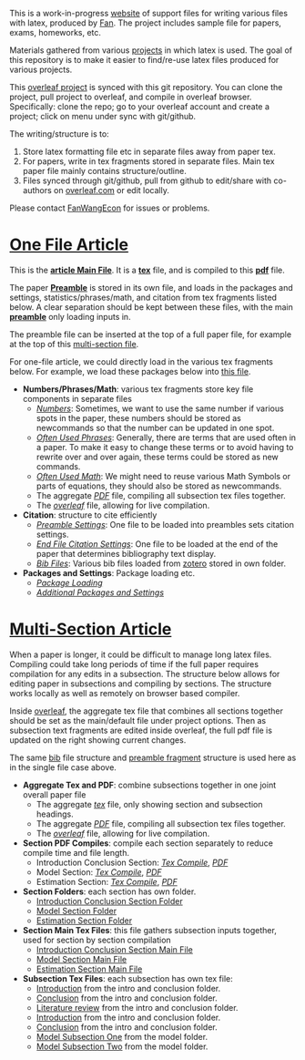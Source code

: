 This is a work-in-progress [website](https://fanwangecon.github.io/Tex4Econ/) of support files for writing various files with latex, produced by [Fan](https://fanwangecon.github.io/). The project includes sample file for papers, exams, homeworks, etc.

Materials gathered from various [projects](https://fanwangecon.github.io/research) in which latex is used. The goal of this repository is to make it easier to find/re-use latex files produced for various projects.

This [overleaf project](https://www.overleaf.com/read/xjsqdwrkfrhq) is synced with this git repository. You can clone the project, pull project to overleaf, and compile in overleaf browser. Specifically: clone the repo; go to your overleaf account and create a project; click on menu under sync with git/github.

The writing/structure is to:
1. Store latex formatting file etc in separate files away from paper tex.
2. For papers, write in tex fragments stored in separate files. Main tex paper file mainly contains structure/outline.
3. Files synced through git/github, pull from github to edit/share with co-authors on [overleaf.com](https://overleaf.com) or edit locally.

Please contact [FanWangEcon](https://fanwangecon.github.io/) for issues or problems.

# [One File Article](https://github.com/FanWangEcon/Tex4Econ/blob/master/singlefile_article/article_fan.tex)

This is the [**article Main File**](https://github.com/FanWangEcon/Tex4Econ/blob/master/singlefile_article/article_fan.tex). It is a [**tex**](https://github.com/FanWangEcon/Tex4Econ/blob/master/singlefile_article/article_fan.tex) file, and is compiled to this [**pdf**](https://github.com/FanWangEcon/Tex4Econ/blob/master/singlefile_article/article_fan.pdf) file.


The paper [**Preamble**](https://github.com/FanWangEcon/Tex4Econ/blob/master/fragments/preamble_main.tex) is stored in its own file, and loads in the packages and settings, statistics/phrases/math, and citation from tex fragments listed below. A clear separation should be kept between these files, with the main [**preamble**](https://github.com/FanWangEcon/Tex4Econ/blob/master/fragments/preamble_main.tex) only loading inputs in.

The preamble file can be inserted at the top of a full paper file, for example at the top of this [multi-section file](https://github.com/FanWangEcon/Tex4Econ/blob/master/sections_combine/draft_main.tex).

For one-file article, we could directly load in the various tex fragments below. For example, we load these packages below into [this file](https://github.com/FanWangEcon/Tex4Econ/blob/master/singlefile_article/article_fan.tex).

- **Numbers/Phrases/Math**: various tex fragments store key file components in separate files
    * [*Numbers*](https://github.com/FanWangEcon/Tex4Econ/blob/master/fragments/stats/stats_one.tex): Sometimes, we want to use the same number if various spots in the paper, these numbers should be stored as newcommands so that the number can be updated in one spot.
    * [*Often Used Phrases*](https://github.com/FanWangEcon/Tex4Econ/blob/master/fragments/shorthand/short_text.tex): Generally, there are terms that are used often in a paper. To make it easy to change these terms or to avoid having to rewrite over and over again, these terms could be stored as new commands.
    * [*Often Used Math*](https://github.com/FanWangEcon/Tex4Econ/blob/master/fragments/shorthand/short_text.tex): We might need to reuse various Math Symbols or parts of equations, they should also be stored as newcommands.
    * The aggregate [*PDF*](https://github.com/FanWangEcon/Tex4Econ/blob/master/sections_combine/draft_main.pdf) file, compiling all subsection tex files together.
    * The [*overleaf*](https://www.overleaf.com/read/xjsqdwrkfrhq) file, allowing for live compilation.
- **Citation**: structure to cite efficiently
    * [*Preamble Settings*](https://github.com/FanWangEcon/Tex4Econ/blob/master/fragments/cite/cite_preamble.tex): One file to be loaded into preambles sets citation settings.
    * [*End File Citation Settings*](https://github.com/FanWangEcon/Tex4Econ/blob/master/fragments/cite/cite_end.tex): One file to be loaded at the end of the paper that determines bibliography text display.
    * [*Bib Files*](https://github.com/FanWangEcon/Tex4Econ/tree/master/_bib): Various bib files loaded from [zotero](https://www.zotero.org/) stored in own folder.
- **Packages and Settings**: Package loading etc.
    * [*Package Loading*](https://github.com/FanWangEcon/Tex4Econ/blob/master/fragments/preamble_one.tex)
    * [*Additional Packages and Settings*](https://github.com/FanWangEcon/Tex4Econ/blob/master/fragments/preamble_two.tex)


# [Multi-Section Article](https://github.com/FanWangEcon/Tex4Econ/blob/master/sections_combine/draft_main.tex)

When a paper is longer, it could be difficult to manage long latex files. Compiling could take long periods of time if the full paper requires compilation for any edits in a subsection. The structure below allows for editing paper in subsections and compiling by sections. The structure works locally as well as remotely on browser based compiler.

Inside [overleaf](https://www.overleaf.com/read/xjsqdwrkfrhq), the aggregate tex file that combines all sections together should be set as the main/default file under project options. Then as subsection text fragments are edited inside overleaf, the full pdf file is updated on the right showing current changes.

The same [bib](https://github.com/FanWangEcon/Tex4Econ/tree/master/_bib) file structure and [preamble fragment](https://github.com/FanWangEcon/Tex4Econ/tree/master/fragments) structure is used here as in the single file case above.

- **Aggregate Tex and PDF**: combine subsections together in one joint overall paper file
    * The aggregate [*tex*](https://github.com/FanWangEcon/Tex4Econ/blob/master/sections_combine/draft_main.tex) file, only showing section and subsection headings.
    * The aggregate [*PDF*](https://github.com/FanWangEcon/Tex4Econ/blob/master/sections_combine/draft_main.pdf) file, compiling all subsection tex files together.
    * The [*overleaf*](https://www.overleaf.com/read/xjsqdwrkfrhq) file, allowing for live compilation.
- **Section PDF Compiles**: compile each section separately to reduce compile time and file length.
    * Introduction Conclusion Section: [*Tex Compile*](https://github.com/FanWangEcon/Tex4Econ/blob/master/sections_sandbox/introconclude_sandbox.tex), [*PDF*](https://github.com/FanWangEcon/Tex4Econ/blob/master/sections_sandbox/introconclude_sandbox.pdf)
    * Model Section: [*Tex Compile*](https://github.com/FanWangEcon/Tex4Econ/blob/master/sections_sandbox/model_sandbox.tex), [*PDF*](https://github.com/FanWangEcon/Tex4Econ/blob/master/sections_sandbox/model_sandbox.pdf)
    * Estimation Section: [*Tex Compile*](https://github.com/FanWangEcon/Tex4Econ/blob/master/sections_sandbox/estimate_sandbox.tex), [*PDF*](https://github.com/FanWangEcon/Tex4Econ/blob/master/sections_sandbox/estimate_sandbox.pdf)
- **Section Folders**: each section has own folder.
    * [Introduction Conclusion Section Folder](https://github.com/FanWangEcon/Tex4Econ/blob/master/sections/introconclude/)
    * [Model Section Folder](https://github.com/FanWangEcon/Tex4Econ/blob/master/sections/model/)
    * [Estimation Section Folder](https://github.com/FanWangEcon/Tex4Econ/blob/master/sections/esti/)
- **Section Main Tex Files**: this file gathers subsection inputs together, used for section by section compilation
    * [Introduction Conclusion Section Main File](https://github.com/FanWangEcon/Tex4Econ/blob/master/sections/introconclude/main.tex)
    * [Model Section Main File](https://github.com/FanWangEcon/Tex4Econ/blob/master/sections/model/model_main.tex)
    * [Estimation Section Main File](https://github.com/FanWangEcon/Tex4Econ/blob/master/sections/esti/esti_main.tex)    
- **Subsection Tex Files**: each subsection has own tex file:
    * [Introduction](https://github.com/FanWangEcon/Tex4Econ/blob/master/sections/introconclude/intro.tex) from the intro and conclusion folder.
    * [Conclusion](https://github.com/FanWangEcon/Tex4Econ/blob/master/sections/introconclude/conclude.tex) from the intro and conclusion folder.
    * [Literature review](https://github.com/FanWangEcon/Tex4Econ/blob/master/sections/introconclude/literature.tex) from the intro and conclusion folder.
    * [Introduction](https://github.com/FanWangEcon/Tex4Econ/blob/master/sections/introconclude/intro.tex) from the intro and conclusion folder.
    * [Conclusion](https://github.com/FanWangEcon/Tex4Econ/blob/master/sections/introconclude/conclude.tex) from the intro and conclusion folder.
    * [Model Subsection One](https://github.com/FanWangEcon/Tex4Econ/blob/master/sections/model/model_one.tex) from the model folder.
    * [Model Subsection Two](https://github.com/FanWangEcon/Tex4Econ/blob/master/sections/model/model_one.tex) from the model folder.
